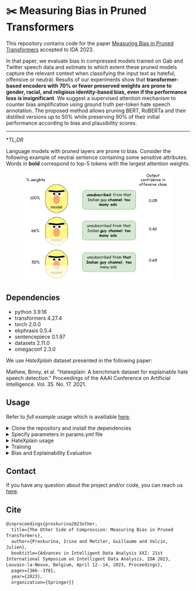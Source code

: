 # :scissors: Measuring Bias in Pruned Transformers  
This repository contains code for the paper [Measuring Bias in Pruned Transformers](https://link.springer.com/chapter/10.1007/978-3-031-30047-9_2) accepted to IDA 2023.

In that paper, we evaluate bias in compressed models trained on Gab and Twitter speech data and estimate to which extent these pruned models capture the relevant context when classifying the input text as hateful, offensive or neutral. Results of our experiments show that **transformer-based encoders with 70% or fewer preserved weights are prone to gender, racial, and religious identity-based bias, even if the performance loss is insignificant**. We suggest a supervised attention mechanism to counter bias amplification using ground truth per-token hate speech annotation. The proposed method allows pruning BERT, RoBERTa and their distilled versions up to 50% while preserving 90% of their initial performance according to bias and plausibility scores.

___
*_TL;DR_

Language models with pruned layers are prone to bias. Consider the following example of neutral sentence containing some sensitive attributes. Words in **bold** correspond to top-5 tokens with the largest attention weights.
<p align="center">
<img src="https://github.com/upunaprosk/fair-pruning/blob/master/images/bias_example.png" width="400" height="300">
</p>

## Dependencies

* python 3.9.16
* transformers 4.27.4
* torch 2.0.0
* ekphrasis 0.5.4
* sentencepiece 0.1.97
* datasets 2.11.0
* omegaconf 2.3.0

We use _HateXplain_ dataset presented in the following paper:

Mathew, Binny, et al. "Hatexplain: A benchmark dataset for explainable hate speech detection." Proceedings of the AAAI Conference on Artificial Intelligence. Vol. 35. No. 17. 2021.

## Usage

Refer to *full example* usage which is availiable [here](https://github.com/upunaprosk/fair-pruning/blob/master/Example%20run.ipynb).

<details>
    <summary>Clone the repository and install the dependencies</summary>
    
```
git clone https://github.com/upunaprosk/fair-pruning
cd fair-pruning
python -m venv fair-pruning
source ./fair-pruning/bin/activate #Windows: fair-pruning\Scripts\activate
pip install -r ./requirements.txt
```

</details>


<details>
    <summary>Specify parameters in params.yml file</summary>
 
 
Training parameters ```remove_layers``` / ```freeze_layers``` are indices of encoder layers to be removed/frozen. The provided list should be sorted and the indices should be separated by comma.

```att_lambda``` is a value of coefficient regulating attention loss contribution to overall loss: $$\text{Loss}=L(\theta) + \lambda L_{attn}.$$
```num_supervised_heads``` is the number of supervised heads, ```supervised_layer_pos``` is index of supervised layer in *pruned language model*. 

Default **training** parameters include the following ones:

```
model: "bert-base-cased"
seed: 42
training:
  device: "gpu"
  batch_size: 16
  remove_layers: "8,9,10,11"
  freeze_layers: ""
  freeze_embeddings: False
  learning_rate: 2e-5
  epochs: 3
  auto_weights: True
  report_to: "wandb"
  train_att: True
  att_lambda: 1
  num_supervised_heads: 1
  supervised_layer_pos: 0
  
```

Use the following command to change default parameters file:

```
%%bash
cat <<__YML__ > params.yml
model: "bert-base-cased"
seed: 42
training:
  device: "gpu"
  batch_size: 16
  remove_layers: "6,7,8,9,10,11"
  freeze_layers: ""
  freeze_embeddings: False
  learning_rate: 2e-5
  epochs: 3
  auto_weights: True
  report_to: "wandb"
  train_att: True
  att_lambda: 1
  num_supervised_heads: 1
  supervised_layer_pos: 0
dataset:
  data_file: "Data/dataset.json"
  class_names: "Data/classes.npy"
  num_classes: 3
  max_length: 128
  include_special: False
  type_attention: "softmax"
  variance: 5.0
  decay: False
  window: 4.0
  alpha: 0.5
  p_value: 0.8
  method: "additive"
  normalized: False
logging: ""
__YML__
:
  
```

Parameters for **processing HateXplain** are listed [here](https://github.com/upunaprosk/fair-pruning/blob/master/Parameters_description.md).


</details>

<details>
    <summary>HateXplain usage</summary>

If you want just to use _HateXplain_ solely and generate data with rationales needed for supervised attention learning, use the following commands:

```
from src.data_load import *
train, val, test = createDatasetSplit()
train_dataset = Dataset.from_pandas(combine_features(train, is_train=True))
validation_dataset = Dataset.from_pandas(combine_features(val, is_train=False))
predict_dataset = Dataset.from_pandas(combine_features(test, is_train=False))
```
</details>

<details>
    <summary>Training</summary>
    
Training is based on [training scipt](https://github.com/upunaprosk/fair-pruning/blob/master/src/train.py) and is carries on HuggingFace Trainer class instance. 
If you have ```Out of memory``` GPU error issue during **evaluation**/**prediction** steps, consider commenting these steps ```trainer.evaluate()``` / ```trainer.predict()```, and evaluate models after training on CPU without calling ```.train()``` method. That happens due to existing Trainer [aggregating predictions on GPU issue](https://github.com/huggingface/transformers/issues/7232).    
</details>


<details>
    <summary>Bias and Explainability Evaluation</summary>
 
Bias measures include AUC measures calculated using (hate) target community annotations: Background Positive Subgroup Negative (BPSN), BNSP, Subgroup AUC. 
Explainability measures are calculated based on predicted explanations (top tokens with highest attention weights) and true explanations (top tokens marked as descision reasoning by annotators).    


</details>

## Contact

If you have any question about the project and/or code, you can reach us [here](mailto:irina.proskurina@univ-lyon2.fr).

## Cite

```
@inproceedings{proskurina2023other,
  title={The Other Side of Compression: Measuring Bias in Pruned Transformers},
  author={Proskurina, Irina and Metzler, Guillaume and Velcin, Julien},
  booktitle={Advances in Intelligent Data Analysis XXI: 21st International Symposium on Intelligent Data Analysis, IDA 2023, Louvain-la-Neuve, Belgium, April 12--14, 2023, Proceedings},
  pages={366--378},
  year={2023},
  organization={Springer}}
```
